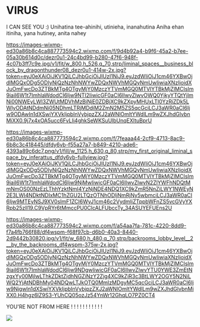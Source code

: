 # VIRUS
I CAN SEE YOU :)
Unihatina tee-ahinihi, utinieha, inanahutina
Aniha ehan itiniha, yana hutiney, anita nahey

https://images-wixmp-ed30a86b8c4ca887773594c2.wixmp.com/f/9d4b92a4-b9f6-45a2-b7ee-05a30b614d0c/dezr0u1-24c4bd99-b280-47f6-948f-4c07b3ff7c9e.jpg/v1/fit/w_800,h_526,q_70,strp/liminal_spaces__business_block_by_dragonthunder08_dezr0u1-414w-2x.jpg?token=eyJ0eXAiOiJKV1QiLCJhbGciOiJIUzI1NiJ9.eyJzdWIiOiJ1cm46YXBwOjdlMGQxODg5ODIyNjQzNzNhNWYwZDQxNWVhMGQyNmUwIiwiaXNzIjoidXJuOmFwcDo3ZTBkMTg4OTgyMjY0MzczYTVmMGQ0MTVlYTBkMjZlMCIsIm9iaiI6W1t7ImhlaWdodCI6Ijw9NTI2IiwicGF0aCI6IlwvZlwvOWQ0YjkyYTQtYjlmNi00NWEyLWI3ZWUtMDVhMzBiNjE0ZDBjXC9kZXpyMHUxLTI0YzRiZDk5LWIyODAtNDdmNi05NDhmLTRjMDdiM2ZmN2M5ZS5qcGciLCJ3aWR0aCI6Ijw9ODAwIn1dXSwiYXVkIjpbInVybjpzZXJ2aWNlOmltYWdlLm9wZXJhdGlvbnMiXX0.9j7x4xOA5ucc6FvLIi4ghkSeWKSuUlbUnqEXltuBprU

https://images-wixmp-ed30a86b8c4ca887773594c2.wixmp.com/f/7feaaa44-2cf9-4713-8ac9-6b8c3c418445/dfdy6vb-f55a27a7-b849-4210-ade6-4393a89c6dc7.png/v1/fill/w_1125,h_630,q_80,strp/my_first_original_liminal_space_by_inferattus_dfdy6vb-fullview.jpg?token=eyJ0eXAiOiJKV1QiLCJhbGciOiJIUzI1NiJ9.eyJzdWIiOiJ1cm46YXBwOjdlMGQxODg5ODIyNjQzNzNhNWYwZDQxNWVhMGQyNmUwIiwiaXNzIjoidXJuOmFwcDo3ZTBkMTg4OTgyMjY0MzczYTVmMGQ0MTVlYTBkMjZlMCIsIm9iaiI6W1t7ImhlaWdodCI6Ijw9NjMwIiwicGF0aCI6IlwvZlwvN2ZlYWFhNDQtMmNmOS00NzEzLThhYzktNmI4YzNjNDE4NDQ1XC9kZmR5NnZiLWY1NWEyN2E3LWI4NDktNDIxMC1hZGU2LTQzOTNhODljNmRjNy5wbmciLCJ3aWR0aCI6Ijw9MTEyNSJ9XV0sImF1ZCI6WyJ1cm46c2VydmljZTppbWFnZS5vcGVyYXRpb25zIl19.C9VpRYr6tMmccPU0ClcALFUbccTy_34ASUYEFUEns2U

https://images-wixmp-ed30a86b8c4ca887773594c2.wixmp.com/f/a54aa7fa-781c-4220-8dd9-f7a4fb766f88/df4wspm-f68f97cb-d6b0-40a3-8440-2d9442b30820.jpg/v1/fit/w_680,h_480,q_70,strp/backrooms_lobby_level__2__by_the_backrooms_df4wspm-375w-2x.jpg?token=eyJ0eXAiOiJKV1QiLCJhbGciOiJIUzI1NiJ9.eyJzdWIiOiJ1cm46YXBwOjdlMGQxODg5ODIyNjQzNzNhNWYwZDQxNWVhMGQyNmUwIiwiaXNzIjoidXJuOmFwcDo3ZTBkMTg4OTgyMjY0MzczYTVmMGQ0MTVlYTBkMjZlMCIsIm9iaiI6W1t7ImhlaWdodCI6Ijw9NDgwIiwicGF0aCI6IlwvZlwvYTU0YWE3ZmEtNzgxYy00MjIwLThkZDktZjdhNGZiNzY2Zjg4XC9kZjR3c3BtLWY2OGY5N2NiLWQ2YjAtNDBhMy04NDQwLTJkOTQ0MmIzMDgyMC5qcGciLCJ3aWR0aCI6Ijw9NjgwIn1dXSwiYXVkIjpbInVybjpzZXJ2aWNlOmltYWdlLm9wZXJhdGlvbnMiXX0.H4hgz6lZ9S3-YUhCQ05ozJz54YnWr12GhqLO7PZ0CT4

YOU'RE NOT FROM HERE ! ! ! ! ! ! ! ! ! ! !

![](https://media.tenor.com/Fx49PN5k2hcAAAAC/weird-core.gif)

